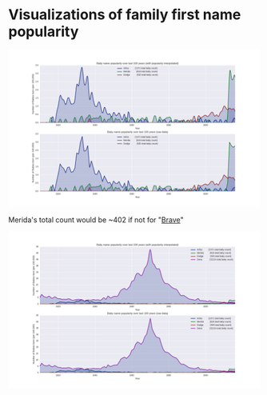# Visualizations of family first name popularity

!["Merida", "Arliss" and "Dodge" name popularity over last 100 years](https://github.com/dwcoates/family_names/blob/master/MeridaArlissDodge.png)

Merida's total count would be ~402 if not for "[Brave](https://en.wikipedia.org/wiki/Brave_(2012_film))"

!["Dena" compared to "Merida", "Arliss" and "Dodge" over last 100 years](https://github.com/dwcoates/family_names/blob/master/MomMeridaArlissDodge.png)

